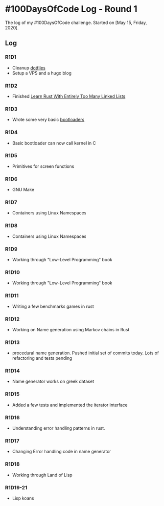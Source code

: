 # #100DaysOfCode Log - Round 1

The log of my #100DaysOfCode challenge. Started on [May 15, Friday, 2020].

## Log

### R1D1 

- Cleanup [dotfiles](https://github.com/0xAB41/dotfiles)
- Setup a VPS and a hugo blog

### R1D2
- Finished [Learn Rust With Entirely Too Many Linked Lists](https://rust-unofficial.github.io/too-many-lists/)

### R1D3
- Wrote some very basic [bootloaders](https://github.com/0xAB41/bootloaders)

### R1D4
- Basic bootloader can now call kernel in C

### R1D5
- Primitives for screen functions

### R1D6
- GNU Make

### R1D7
- Containers using Linux Namespaces

### R1D8
- Containers using Linux Namespaces

### R1D9
- Working through "Low-Level Programming" book

### R1D10
- Working through "Low-Level Programming" book

### R1D11
- Writing a few benchmarks games in rust

### R1D12
- Working on Name generation using Markov chains in Rust

### R1D13
- procedural name generation. Pushed initial set of commits today. Lots of refactoring and tests pending

### R1D14
- Name generator works on greek dataset

### R1D15
- Added a few tests and implemented the iterator interface

### R1D16
- Understanding error handling patterns in rust.

### R1D17
- Changing Error handling code in name generator

### R1D18
- Working through Land of Lisp

### R1D19-21
- Lisp koans

